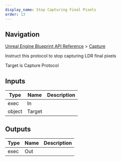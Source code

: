 ```yaml
---
display_name: Stop Capturing Final Pixels
order: 13
---
```

## Navigation

[Unreal Engine Blueprint API Reference](https://dev.epicgames.com/documentation/en-us/unreal-engine/BlueprintAPI) > [Capture](https://dev.epicgames.com/documentation/en-us/unreal-engine/BlueprintAPI/Capture)

Instruct this protocol to stop capturing LDR final pixels

Target is Capture Protocol

## Inputs

| Type | Name | Description |
| --- | --- | --- |
| exec | In |  |
| object | Target |  |

## Outputs

| Type | Name | Description |
| --- | --- | --- |
| exec | Out |  |

